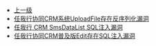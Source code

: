 * [上一级](docs/wy876_poc/)
* [任我行协同CRM系统UploadFile存在反序列化漏洞](docs/wy876_poc/%E4%BB%BB%E6%88%91%E8%A1%8C/%E4%BB%BB%E6%88%91%E8%A1%8C%E5%8D%8F%E5%90%8CCRM%E7%B3%BB%E7%BB%9FUploadFile%E5%AD%98%E5%9C%A8%E5%8F%8D%E5%BA%8F%E5%88%97%E5%8C%96%E6%BC%8F%E6%B4%9E.md)
* [任我行 CRM SmsDataList SQL注入漏洞](docs/wy876_poc/%E4%BB%BB%E6%88%91%E8%A1%8C/%E4%BB%BB%E6%88%91%E8%A1%8C%20CRM%20SmsDataList%20SQL%E6%B3%A8%E5%85%A5%E6%BC%8F%E6%B4%9E.md)
* [任我行协同CRM普及版Edit存在SQL注入漏洞](docs/wy876_poc/%E4%BB%BB%E6%88%91%E8%A1%8C/%E4%BB%BB%E6%88%91%E8%A1%8C%E5%8D%8F%E5%90%8CCRM%E6%99%AE%E5%8F%8A%E7%89%88Edit%E5%AD%98%E5%9C%A8SQL%E6%B3%A8%E5%85%A5%E6%BC%8F%E6%B4%9E.md)
